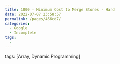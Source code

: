 ```yaml
---
title: 1000 - Minimum Cost to Merge Stones - Hard
date: 2022-07-07 23:58:57
permalink: /pages/466cd7/
categories:
  - Google
  - Incomplete
tags:
  - 
---
```

tags: [Array, Dynamic Programming]